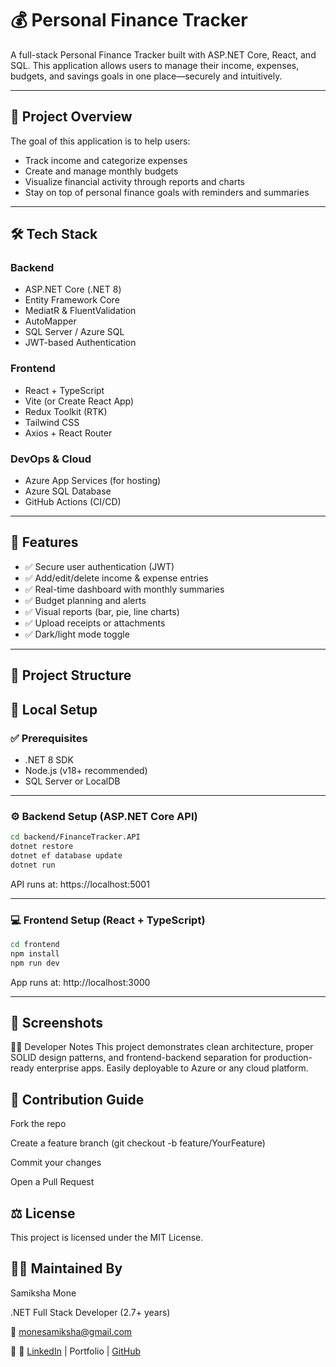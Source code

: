 # 💰 Personal Finance Tracker

A full-stack Personal Finance Tracker built with ASP.NET Core, React, and SQL. This application allows users to manage their income, expenses, budgets, and savings goals in one place—securely and intuitively.

---

## 📌 Project Overview

The goal of this application is to help users:
- Track income and categorize expenses
- Create and manage monthly budgets
- Visualize financial activity through reports and charts
- Stay on top of personal finance goals with reminders and summaries

---

## 🛠 Tech Stack

### Backend
- ASP.NET Core (.NET 8)
- Entity Framework Core
- MediatR & FluentValidation
- AutoMapper
- SQL Server / Azure SQL
- JWT-based Authentication

### Frontend
- React + TypeScript
- Vite (or Create React App)
- Redux Toolkit (RTK)
- Tailwind CSS
- Axios + React Router

### DevOps & Cloud
- Azure App Services (for hosting)
- Azure SQL Database
- GitHub Actions (CI/CD)

---

## 🚀 Features

- ✅ Secure user authentication (JWT)
- ✅ Add/edit/delete income & expense entries
- ✅ Real-time dashboard with monthly summaries
- ✅ Budget planning and alerts
- ✅ Visual reports (bar, pie, line charts)
- ✅ Upload receipts or attachments
- ✅ Dark/light mode toggle

---

## 📁 Project Structure


## 🧪 Local Setup

### ✅ Prerequisites
- .NET 8 SDK
- Node.js (v18+ recommended)
- SQL Server or LocalDB

---

### ⚙️ Backend Setup (ASP.NET Core API)
```bash
cd backend/FinanceTracker.API
dotnet restore
dotnet ef database update
dotnet run
```
API runs at: https://localhost:5001

---


### 💻 Frontend Setup (React + TypeScript)
```bash
cd frontend
npm install
npm run dev
```
App runs at: http://localhost:3000

---
## 📸 Screenshots

🧑‍💻 Developer Notes
This project demonstrates clean architecture, proper SOLID design patterns, and frontend-backend separation for production-ready enterprise apps. Easily deployable to Azure or any cloud platform.

## 🤝 Contribution Guide
Fork the repo

Create a feature branch (git checkout -b feature/YourFeature)

Commit your changes

Open a Pull Request

## ⚖️ License
This project is licensed under the MIT License.

## 🙋‍♀️ Maintained By
Samiksha Mone

.NET Full Stack Developer (2.7+ years)

📧 monesamiksha@gmail.com

🔗 🔗 [LinkedIn](https://www.linkedin.com/in/samiksha-mone-8a23b7182) | Portfolio | [GitHub](https://github.com/SamikshaMone)
